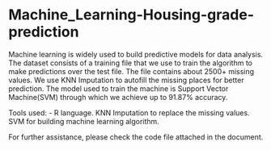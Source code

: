 # Machine_Learning-Housing-grade-prediction

Machine learning is widely used to build predictive models for data analysis.
The dataset consists of a training file that we use to train the algorithm to make predictions over the test file.
The file contains about 2500+ missing values. We use KNN Imputation to autofill the missing places for better prediction.
The model used to train the machine is Support Vector Machine(SVM) through which we achieve up to 91.87% accuracy.

Tools used: -
R language.
KNN Imputation to replace the missing values.
SVM for building machine learning algorithm.


For further assistance, please check the code file attached in the document.